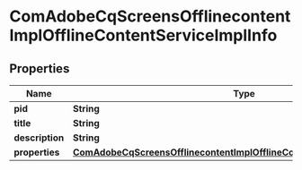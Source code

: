 

# ComAdobeCqScreensOfflinecontentImplOfflineContentServiceImplInfo

## Properties

Name | Type | Description | Notes
------------ | ------------- | ------------- | -------------
**pid** | **String** |  |  [optional]
**title** | **String** |  |  [optional]
**description** | **String** |  |  [optional]
**properties** | [**ComAdobeCqScreensOfflinecontentImplOfflineContentServiceImplProperties**](ComAdobeCqScreensOfflinecontentImplOfflineContentServiceImplProperties.md) |  |  [optional]



